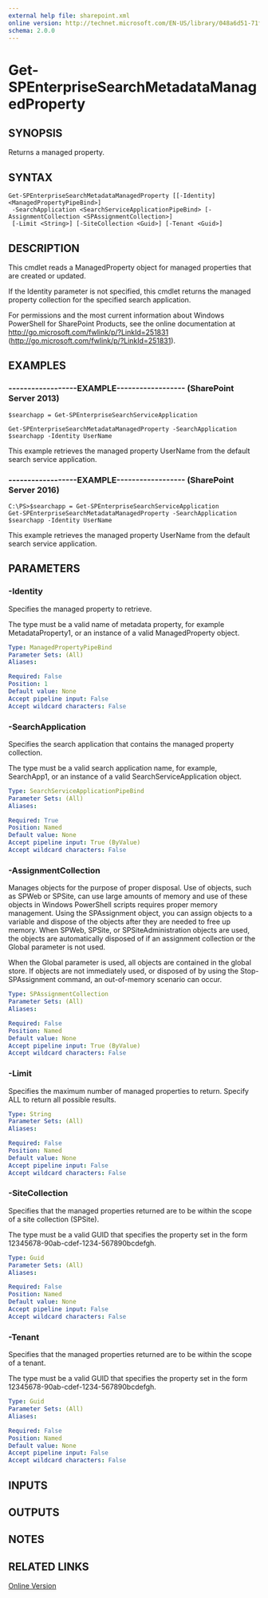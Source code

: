```yaml
---
external help file: sharepoint.xml
online version: http://technet.microsoft.com/EN-US/library/048a6d51-71f3-4d47-be19-6fd440f73557(Office.15).aspx
schema: 2.0.0
---
```


# Get-SPEnterpriseSearchMetadataManagedProperty

## SYNOPSIS
Returns a managed property.

## SYNTAX

```
Get-SPEnterpriseSearchMetadataManagedProperty [[-Identity] <ManagedPropertyPipeBind>]
 -SearchApplication <SearchServiceApplicationPipeBind> [-AssignmentCollection <SPAssignmentCollection>]
 [-Limit <String>] [-SiteCollection <Guid>] [-Tenant <Guid>]
```

## DESCRIPTION
This cmdlet reads a ManagedProperty object for managed properties that are created or updated.

If the Identity parameter is not specified, this cmdlet returns the managed property collection for the specified search application.

For permissions and the most current information about Windows PowerShell for SharePoint Products, see the online documentation at http://go.microsoft.com/fwlink/p/?LinkId=251831 (http://go.microsoft.com/fwlink/p/?LinkId=251831).

## EXAMPLES

### ------------------EXAMPLE------------------ (SharePoint Server 2013)
```
$searchapp = Get-SPEnterpriseSearchServiceApplication

Get-SPEnterpriseSearchMetadataManagedProperty -SearchApplication $searchapp -Identity UserName
```

This example retrieves the managed property UserName from the default search service application.

### ------------------EXAMPLE------------------ (SharePoint Server 2016)
```
C:\PS>$searchapp = Get-SPEnterpriseSearchServiceApplication
Get-SPEnterpriseSearchMetadataManagedProperty -SearchApplication $searchapp -Identity UserName
```

This example retrieves the managed property UserName from the default search service application.

## PARAMETERS

### -Identity
Specifies the managed property to retrieve.

The type must be a valid name of metadata property, for example MetadataProperty1, or an instance of a valid ManagedProperty object.

```yaml
Type: ManagedPropertyPipeBind
Parameter Sets: (All)
Aliases: 

Required: False
Position: 1
Default value: None
Accept pipeline input: False
Accept wildcard characters: False
```

### -SearchApplication
Specifies the search application that contains the managed property collection.

The type must be a valid search application name, for example, SearchApp1, or an instance of a valid SearchServiceApplication object.

```yaml
Type: SearchServiceApplicationPipeBind
Parameter Sets: (All)
Aliases: 

Required: True
Position: Named
Default value: None
Accept pipeline input: True (ByValue)
Accept wildcard characters: False
```

### -AssignmentCollection
Manages objects for the purpose of proper disposal.
Use of objects, such as SPWeb or SPSite, can use large amounts of memory and use of these objects in Windows PowerShell scripts requires proper memory management.
Using the SPAssignment object, you can assign objects to a variable and dispose of the objects after they are needed to free up memory.
When SPWeb, SPSite, or SPSiteAdministration objects are used, the objects are automatically disposed of if an assignment collection or the Global parameter is not used.

When the Global parameter is used, all objects are contained in the global store.
If objects are not immediately used, or disposed of by using the Stop-SPAssignment command, an out-of-memory scenario can occur.

```yaml
Type: SPAssignmentCollection
Parameter Sets: (All)
Aliases: 

Required: False
Position: Named
Default value: None
Accept pipeline input: True (ByValue)
Accept wildcard characters: False
```

### -Limit
Specifies the maximum number of managed properties to return.
Specify ALL to return all possible results.

```yaml
Type: String
Parameter Sets: (All)
Aliases: 

Required: False
Position: Named
Default value: None
Accept pipeline input: False
Accept wildcard characters: False
```

### -SiteCollection
Specifies that the managed properties returned are to be within the scope of a site collection (SPSite).

The type must be a valid GUID that specifies the property set in the form 12345678-90ab-cdef-1234-567890bcdefgh.

```yaml
Type: Guid
Parameter Sets: (All)
Aliases: 

Required: False
Position: Named
Default value: None
Accept pipeline input: False
Accept wildcard characters: False
```

### -Tenant
Specifies that the managed properties returned are to be within the scope of a tenant.

The type must be a valid GUID that specifies the property set in the form 12345678-90ab-cdef-1234-567890bcdefgh.

```yaml
Type: Guid
Parameter Sets: (All)
Aliases: 

Required: False
Position: Named
Default value: None
Accept pipeline input: False
Accept wildcard characters: False
```

## INPUTS

## OUTPUTS

## NOTES

## RELATED LINKS

[Online Version](http://technet.microsoft.com/EN-US/library/048a6d51-71f3-4d47-be19-6fd440f73557(Office.15).aspx)

